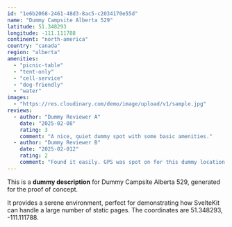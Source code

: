 ```yaml
---
id: "1e6b2068-2461-48d3-8ac5-c2034170e55d"
name: "Dummy Campsite Alberta 529"
latitude: 51.348293
longitude: -111.111788
continent: "north-america"
country: "canada"
region: "alberta"
amenities:
  - "picnic-table"
  - "tent-only"
  - "cell-service"
  - "dog-friendly"
  - "water"
images:
  - "https://res.cloudinary.com/demo/image/upload/v1/sample.jpg"
reviews:
  - author: "Dummy Reviewer A"
    date: "2025-02-08"
    rating: 3
    comment: "A nice, quiet dummy spot with some basic amenities."
  - author: "Dummy Reviewer B"
    date: "2025-02-012"
    rating: 2
    comment: "Found it easily. GPS was spot on for this dummy location."
---
```


This is a **dummy description** for Dummy Campsite Alberta 529, generated for the proof of concept.

It provides a serene environment, perfect for demonstrating how SvelteKit can handle a large number of static pages. The coordinates are 51.348293, -111.111788.
